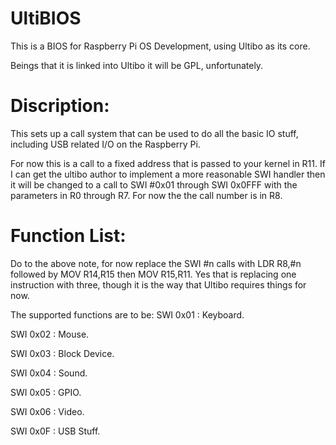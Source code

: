 # UltiBIOS
This is a BIOS for Raspberry Pi OS Development, using Ultibo as its core.

Beings that it is linked into Ultibo it will be GPL, unfortunately.

# Discription:

This sets up a call system that can be used to do all the basic IO stuff, including USB related I/O on the Raspberry Pi.

For now this is a call to a fixed address that is passed to your kernel in R11.   If I can get the ultibo author to implement a more reasonable SWI handler then it will be changed to a call to SWI #0x01 through SWI 0x0FFF with the parameters in R0 through R7.   For now the the call number is in R8.

# Function List:
Do to the above note, for now replace the SWI #n calls with LDR R8,#n followed by MOV R14,R15 then MOV R15,R11.   Yes that is replacing one instruction with three, though it is the way that Ultibo requires things for now.

The supported functions are to be:
SWI 0x01 : Keyboard.

SWI 0x02 : Mouse.

SWI 0x03 : Block Device.

SWI 0x04 : Sound.

SWI 0x05 : GPIO.

SWI 0x06 : Video.

SWI 0x0F : USB Stuff.
